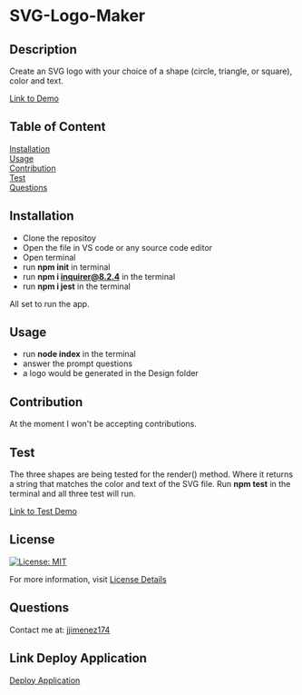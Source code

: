 # SVG-Logo-Maker

## Description
Create an SVG logo with your choice of a shape (circle, triangle, or square), color and text. 

[Link to Demo](https://drive.google.com/file/d/1EAxavOHUpm16oCWjzWXRVB1-xB56-Pir/view?usp=sharing)

## Table of Content
[Installation](#installation)  
[Usage](#usage)  
[Contribution](#contribution)  
[Test](#test)  
[Questions](#questions) 

## Installation
* Clone the repositoy
* Open the file in VS code or any source code editor
* Open terminal
* run <b>npm init</b> in terminal
* run <b>npm i inquirer@8.2.4</b> in the terminal
* run <b>npm i jest</b> in the terminal

All set to run the app. 

## Usage
 * run <b>node index</b> in the terminal
 * answer the prompt questions
 * a logo would be generated in the Design folder

## Contribution
At the moment I won't be accepting contributions.

## Test
The three shapes are being tested for the render() method. Where it returns a string that matches the color and text of the SVG file. Run <b> npm test</b> in the terminal and all three test will run. 

[Link to Test Demo](https://drive.google.com/file/d/1Zs_TW1uVsCS5AjJEog1LkR2XWIjSrHMT/view?usp=sharing)

## License
[![License: MIT](https://img.shields.io/badge/License-MIT-yellow.svg)](https://opensource.org/licenses/MIT)

For more information, visit [License Details](https://opensource.org/license/MIT)

## Questions

Contact me at: [jjimenez174](https://github.com/jjimenez174)

## Link Deploy Application

[Deploy Application](https://jjimenez174.github.io/SVG-Logo-Maker/)